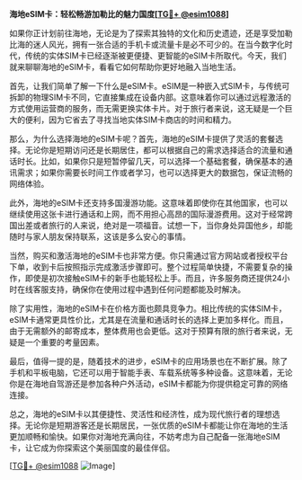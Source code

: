 **海地eSIM卡：轻松畅游加勒比的魅力国度[[TG💪+ @esim1088](https://t.me/s/esim1088)]**

如果你正计划前往海地，无论是为了探索其独特的文化和历史遗迹，还是享受加勒比海的迷人风光，拥有一张合适的手机卡或流量卡是必不可少的。在当今数字化时代，传统的实体SIM卡已经逐渐被更便捷、更智能的eSIM卡所取代。今天，我们就来聊聊海地的eSIM卡，看看它如何帮助你更好地融入当地生活。

首先，让我们简单了解一下什么是eSIM卡。eSIM是一种嵌入式SIM卡，与传统可拆卸的物理SIM卡不同，它直接集成在设备内部。这意味着你可以通过远程激活的方式使用运营商的服务，而无需更换实体卡片。对于旅行者来说，这无疑是一个巨大的便利，因为它省去了寻找当地实体SIM卡商店的时间和精力。

那么，为什么选择海地的eSIM卡呢？首先，海地的eSIM卡提供了灵活的套餐选择。无论你是短期访问还是长期居住，都可以根据自己的需求选择适合的流量和通话时长。比如，如果你只是短暂停留几天，可以选择一个基础套餐，确保基本的通讯需求；如果你需要长时间工作或者学习，也可以选择更大的数据包，保证流畅的网络体验。

此外，海地的eSIM卡还支持多国漫游功能。这意味着即使你在其他国家，也可以继续使用这张卡进行通话和上网，而不用担心高昂的国际漫游费用。这对于经常跨国出差或者旅行的人来说，绝对是一项福音。试想一下，当你身处异国他乡，却能随时与家人朋友保持联系，这该是多么安心的事情。

当然，购买和激活海地的eSIM卡也非常方便。你只需通过官方网站或者授权平台下单，收到卡后按照指示完成激活步骤即可。整个过程简单快捷，不需要复杂的操作，即使是初次接触eSIM卡的新手也能轻松上手。而且，许多服务商还提供24小时在线客服支持，确保你在使用过程中遇到任何问题都能及时解决。

除了实用性，海地的eSIM卡在价格方面也颇具竞争力。相比传统的实体SIM卡，eSIM卡通常更具性价比，尤其是在流量和通话时长的选择上更加多样化。而且，由于无需额外的邮寄成本，整体费用也会更低。这对于预算有限的旅行者来说，无疑是一个重要的考量因素。

最后，值得一提的是，随着技术的进步，eSIM卡的应用场景也在不断扩展。除了手机和平板电脑，它还可以用于智能手表、车载系统等多种设备。这意味着，无论你是在海地自驾游还是参加各种户外活动，eSIM卡都能为你提供稳定可靠的网络连接。

总之，海地的eSIM卡以其便捷性、灵活性和经济性，成为现代旅行者的理想选择。无论你是短期游客还是长期居民，一张优质的eSIM卡都能让你在海地的生活更加顺畅和愉快。如果你对海地充满向往，不妨考虑为自己配备一张海地eSIM卡，让它成为你探索这个美丽国度的最佳伴侣。

[[TG💪+ @esim1088](https://t.me/s/esim1088) ![Image](https://i.postimg.cc/4NQfJmqS/Snipaste-2025-05-13-00-14-12.png)]